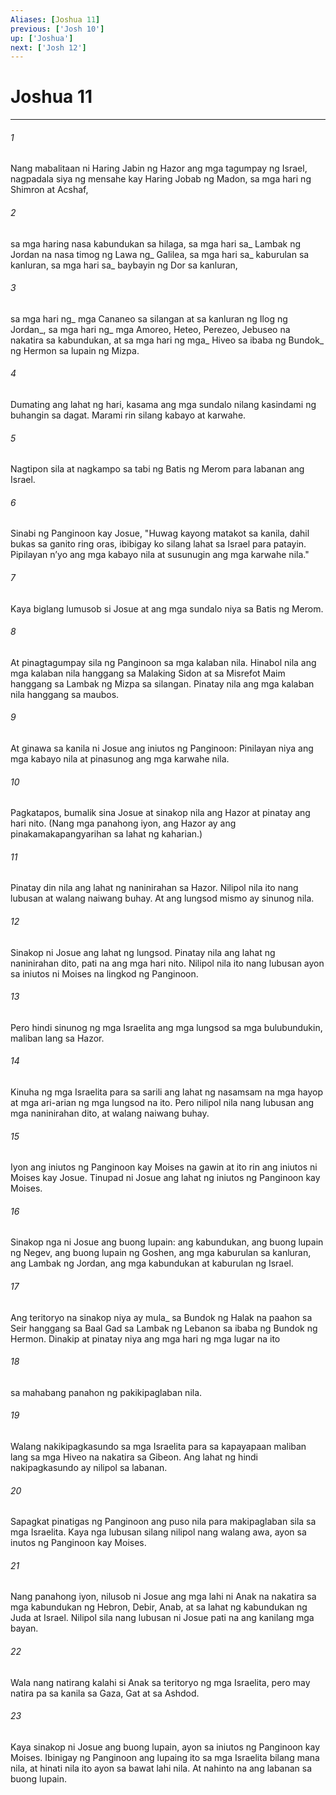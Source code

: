 ```yaml
---
Aliases: [Joshua 11]
previous: ['Josh 10']
up: ['Joshua']
next: ['Josh 12']
---
```

# Joshua 11

***






















###### 1 










Nang mabalitaan ni Haring Jabin ng Hazor ang mga tagumpay ng Israel, nagpadala siya ng mensahe kay Haring Jobab ng Madon, sa mga hari ng Shimron at Acshaf, 





















###### 2 










sa mga haring nasa kabundukan sa hilaga, sa mga hari sa_ Lambak ng Jordan na nasa timog ng Lawa ng_ Galilea, sa mga hari sa_ kaburulan sa kanluran, sa mga hari sa_ baybayin ng Dor sa kanluran, 





















###### 3 










sa mga hari ng_ mga Cananeo sa silangan at sa kanluran ng Ilog ng Jordan_, sa mga hari ng_ mga Amoreo, Heteo, Perezeo, Jebuseo na nakatira sa kabundukan, at sa mga hari ng mga_ Hiveo sa ibaba ng Bundok_ ng Hermon sa lupain ng Mizpa. 





















###### 4 










Dumating ang lahat ng hari, kasama ang mga sundalo nilang kasindami ng buhangin sa dagat. Marami rin silang kabayo at karwahe. 





















###### 5 










Nagtipon sila at nagkampo sa tabi ng Batis ng Merom para labanan ang Israel. 





















###### 6 










Sinabi ng Panginoon kay Josue, "Huwag kayong matakot sa kanila, dahil bukas sa ganito ring oras, ibibigay ko silang lahat sa Israel para patayin. Pipilayan nʼyo ang mga kabayo nila at susunugin ang mga karwahe nila." 





















###### 7 










Kaya biglang lumusob si Josue at ang mga sundalo niya sa Batis ng Merom. 





















###### 8 










At pinagtagumpay sila ng Panginoon sa mga kalaban nila. Hinabol nila ang mga kalaban nila hanggang sa Malaking Sidon at sa Misrefot Maim hanggang sa Lambak ng Mizpa sa silangan. Pinatay nila ang mga kalaban nila hanggang sa maubos. 





















###### 9 










At ginawa sa kanila ni Josue ang iniutos ng Panginoon: Pinilayan niya ang mga kabayo nila at pinasunog ang mga karwahe nila. 





















###### 10 










Pagkatapos, bumalik sina Josue at sinakop nila ang Hazor at pinatay ang hari nito. (Nang mga panahong iyon, ang Hazor ay ang pinakamakapangyarihan sa lahat ng kaharian.) 





















###### 11 










Pinatay din nila ang lahat ng naninirahan sa Hazor. Nilipol nila ito nang lubusan at walang naiwang buhay. At ang lungsod mismo ay sinunog nila. 





















###### 12 










Sinakop ni Josue ang lahat ng lungsod. Pinatay nila ang lahat ng naninirahan dito, pati na ang mga hari nito. Nilipol nila ito nang lubusan ayon sa iniutos ni Moises na lingkod ng Panginoon. 





















###### 13 










Pero hindi sinunog ng mga Israelita ang mga lungsod sa mga bulubundukin, maliban lang sa Hazor. 





















###### 14 










Kinuha ng mga Israelita para sa sarili ang lahat ng nasamsam na mga hayop at mga ari-arian ng mga lungsod na ito. Pero nilipol nila nang lubusan ang mga naninirahan dito, at walang naiwang buhay. 





















###### 15 










Iyon ang iniutos ng Panginoon kay Moises na gawin at ito rin ang iniutos ni Moises kay Josue. Tinupad ni Josue ang lahat ng iniutos ng Panginoon kay Moises. 





















###### 16 










Sinakop nga ni Josue ang buong lupain: ang kabundukan, ang buong lupain ng Negev, ang buong lupain ng Goshen, ang mga kaburulan sa kanluran, ang Lambak ng Jordan, ang mga kabundukan at kaburulan ng Israel. 





















###### 17 










Ang teritoryo na sinakop niya ay mula_ sa Bundok ng Halak na paahon sa Seir hanggang sa Baal Gad sa Lambak ng Lebanon sa ibaba ng Bundok ng Hermon. Dinakip at pinatay niya ang mga hari ng mga lugar na ito 





















###### 18 










sa mahabang panahon ng pakikipaglaban nila. 





















###### 19 










Walang nakikipagkasundo sa mga Israelita para sa kapayapaan maliban lang sa mga Hiveo na nakatira sa Gibeon. Ang lahat ng hindi nakipagkasundo ay nilipol sa labanan. 





















###### 20 










Sapagkat pinatigas ng Panginoon ang puso nila para makipaglaban sila sa mga Israelita. Kaya nga lubusan silang nilipol nang walang awa, ayon sa inutos ng Panginoon kay Moises. 





















###### 21 










Nang panahong iyon, nilusob ni Josue ang mga lahi ni Anak na nakatira sa mga kabundukan ng Hebron, Debir, Anab, at sa lahat ng kabundukan ng Juda at Israel. Nilipol sila nang lubusan ni Josue pati na ang kanilang mga bayan. 





















###### 22 










Wala nang natirang kalahi si Anak sa teritoryo ng mga Israelita, pero may natira pa sa kanila sa Gaza, Gat at sa Ashdod. 





















###### 23 










Kaya sinakop ni Josue ang buong lupain, ayon sa iniutos ng Panginoon kay Moises. Ibinigay ng Panginoon ang lupaing ito sa mga Israelita bilang mana nila, at hinati nila ito ayon sa bawat lahi nila. At nahinto na ang labanan sa buong lupain.
